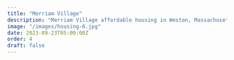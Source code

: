 ```yaml
---
title: "Merriam Village"
description: "Merriam Village affordable housing in Weston, Massachusetts"
image: "/images/housing-6.jpg"
date: 2023-09-23T05:00:00Z
order: 4
draft: false
---
```


